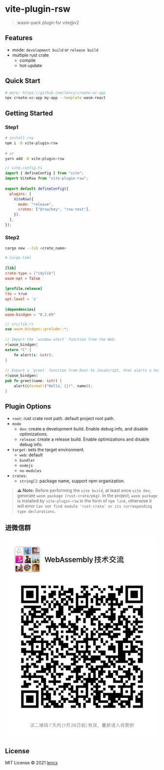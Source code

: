 # vite-plugin-rsw

> wasm-pack plugin for vite@v2

## Features

- mode: `development build` or `release build`
- multiple rust crate
  - compile
  - hot-update

## Quick Start

```bash
# more: https://github.com/lencx/create-xc-app
npx create-xc-app my-app --template wasm-react
```

## Getting Started

### Step1

```bash
# install rsw
npm i -D vite-plugin-rsw

# or
yarn add -D vite-plugin-rsw
```

```js
// vite.config.ts
import { defineConfig } from "vite";
import ViteRsw from "vite-plugin-rsw";

export default defineConfig({
  plugins: [
    ViteRsw({
      mode: "release",
      crates: ["@rsw/hey", "rsw-test"],
    }),
  ],
});
```

### Step2

```bash
cargo new --lib <crate_name>
```

```toml
# Cargo.toml

[lib]
crate-type = ["cdylib"]
wasm-opt = false

[profile.release]
lto = true
opt-level = 'z'

[dependencies]
wasm-bindgen = "0.2.69"
```

```rust
// src/lib.rs
use wasm_bindgen::prelude::*;

// Import the `window.alert` function from the Web.
#[wasm_bindgen]
extern "C" {
    fn alert(s: &str);
}

// Export a `greet` function from Rust to JavaScript, that alerts a hello message.
#[wasm_bindgen]
pub fn greet(name: &str) {
    alert(&format!("Hello, {}!", name));
}
```

## Plugin Options

- `root`: rust crate root path. default project root path.
- `mode`
  - `dev`: create a development build. Enable debug info, and disable optimizations.
  - `release`: create a release build. Enable optimizations and disable debug info.
- `target`: sets the target environment.
  - `web`: default
  - `bundler`
  - `nodejs`
  - `no-modules`
- `crates`:
  - `string[]`: package name, support npm organization.

> **⚠️ Note:** Before performing the `vite build`, at least once `vite dev`, generate `wasm package (rust-crate/pkg)`. In the project, `wasm package` is installed by `vite-plugin-rsw` in the form of `npm link`, otherwise it will error `Can not find module 'rust-crate' or its corresponding type declarations.`

## 进微信群

![wasm-wechat](./assets/wasm-qrcode.png)

## License

MIT License © 2021 [lencx](https://github.com/lencx)
